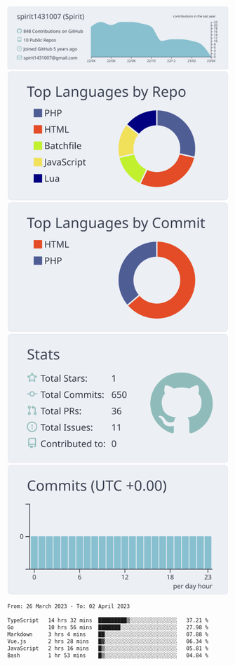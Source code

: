 [![](https://raw.githubusercontent.com/spirit1431007/spirit1431007/master/profile-summary-card-output/nord_bright/0-profile-details.svg)](https://git.io/spiritx)
[![](https://raw.githubusercontent.com/spirit1431007/spirit1431007/master/profile-summary-card-output/nord_bright/1-repos-per-language.svg)](https://git.io/spiritx) [![](https://raw.githubusercontent.com/spirit1431007/spirit1431007/master/profile-summary-card-output/nord_bright/2-most-commit-language.svg)](https://git.io/spiritx)
[![](https://raw.githubusercontent.com/spirit1431007/spirit1431007/master/profile-summary-card-output/nord_bright/3-stats.svg)](https://git.io/spiritx) [![](https://raw.githubusercontent.com/spirit1431007/spirit1431007/master/profile-summary-card-output/nord_bright/4-productive-time.svg)](https://git.io/spiritx)

<!--START_SECTION:waka-->

```text
From: 26 March 2023 - To: 02 April 2023

TypeScript   14 hrs 32 mins  █████████▒░░░░░░░░░░░░░░░   37.21 %
Go           10 hrs 56 mins  ███████░░░░░░░░░░░░░░░░░░   27.98 %
Markdown     3 hrs 4 mins    ██░░░░░░░░░░░░░░░░░░░░░░░   07.88 %
Vue.js       2 hrs 28 mins   █▓░░░░░░░░░░░░░░░░░░░░░░░   06.34 %
JavaScript   2 hrs 16 mins   █▒░░░░░░░░░░░░░░░░░░░░░░░   05.81 %
Bash         1 hr 53 mins    █▒░░░░░░░░░░░░░░░░░░░░░░░   04.84 %
```

<!--END_SECTION:waka-->
